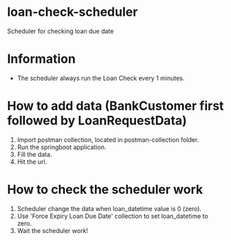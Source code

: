 # loan-check-scheduler
Scheduler for checking loan due date

  
# Information
- The scheduler always run the Loan Check every 1 minutes.

# How to add data (BankCustomer first followed by LoanRequestData)
  1. Import postman collection, located in postman-collection folder.
  2. Run the springboot application.
  3. Fill the data.
  4. Hit the url.
 
# How to check the scheduler work
  1. Scheduler change the data when loan_datetime value is 0 (zero).
  2. Use 'Force Expiry Loan Due Date' collection to set loan_datetime to zero.
  3. Wait the scheduler work!
